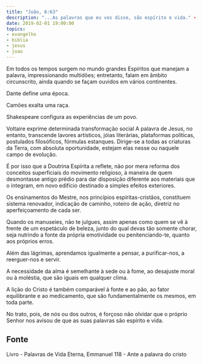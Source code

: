 ```yaml
---
title: "João, 6:63"
description: "...As palavras que eu vos disse, são espírito e vida." - Jesus
date: 2019-02-01 19:00:00
topics: 
- evangelho
- biblia
- jesus
- joao
---
```


Em todos os tempos surgem no mundo grandes Espíritos que manejam a palavra,
impressionando multidões; entretanto, falam em âmbito circunscrito, ainda quando se
façam ouvidos em vários continentes.

Dante define uma época.

Camões exalta uma raça.

Shakespeare configura as experiências de um povo.

Voltaire exprime determinada transformação social
A palavra de Jesus, no entanto, transcende lavores artísticos, jóias literárias, plataformas
políticas, postulados filosóficos, fórmulas estanques. Dirige-se a todas as criaturas da
Terra, com absoluta oportunidade, estejam elas nesse ou naquele campo de evolução.

É por isso que a Doutrina Espírita a reflete, não por mera reforma dos conceitos
superficiais do movimento religioso, à maneira de quem desmontasse antigo prédio para
dar disposição diferente aos materiais que o integram, em novo edifício destinado a
simples efeitos exteriores.

Os ensinamentos do Mestre, nos princípios espíritas-cristãos, constituem sistema
renovador, indicação de caminho, roteiro de ação, diretriz no aperfeiçoamento de cada
ser.

Quando os manuseies, não te julgues, assim apenas como quem se vê à frente de um
espetáculo de beleza, junto do qual devas tão somente chorar, seja nutrindo a fonte da
própria emotividade ou penitenciando-te, quanto aos próprios erros.

Além das lágrimas, aprendamos igualmente a pensar, a purificar-nos, a reerguer-nos e
servir.

A necessidade da alma é semelhante à sede ou à fome, ao desajuste moral ou à
moléstia, que são iguais em qualquer clima.

A lição do Cristo é também comparável à fonte e ao pão, ao fator equilibrante e ao
medicamento, que são fundamentalmente os mesmos, em toda parte.

No trato, pois, de nós ou dos outros, é forçoso não olvidar que o próprio Senhor nos
avisou de que as suas palavras são espírito e vida.



## Fonte
Livro - Palavras de Vida Eterna, Emmanuel
118 - Ante a palavra do cristo

